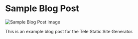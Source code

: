 <!--//

title: Sample Blog Post
date: 2016-12-20
image: sample-blog-post.png
live: true

//-->


# Sample Blog Post

![Sample Blog Post Image](assets/images/sample-blog-post.png)

<!-- snippet -->This is an example blog post for the Tele Static Site Generator.